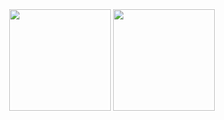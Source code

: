 <!--
![Metrics](https://metrics.lecoq.io/CalciumArgon?template=classic&repositories.forks=true&base.header=0&base.activity=0&base.community=0&base.repositories=0&languages=1&base=header%2C%20activity%2C%20community%2C%20repositories%2C%20metadata&base.indepth=false&base.hireable=false&base.skip=false&languages=false&languages.limit=8&languages.threshold=0%25&languages.other=false&languages.colors=github&languages.sections=most-used&languages.indepth=false&languages.analysis.timeout=15&languages.analysis.timeout.repositories=7.5&languages.categories=markup%2C%20programming&languages.recent.categories=markup%2C%20programming&languages.recent.load=300&languages.recent.days=14&config.timezone=Asia%2FShanghai)
-->

<!--
![Ray's GitHub stats](https://github-readme-stats.vercel.app/api?username=CalciumArgon&theme=solarized-light)  |  ![](https://github-readme-stats.vercel.app/api/top-langs/?username=CalciumArgon&layout=compact&theme=solarized-light&hide_border=true&count_private=true)
:--:|:--:
-->

<div align="center">
  <img height="180em" src="https://github-readme-stats.vercel.app/api?username=CalciumArgon&show_icons=true&theme=solarized-light&include_all_commits=true&count_private=true"/>
  <img height="180em" src="https://github-readme-stats.vercel.app/api/top-langs/?username=CalciumArgon&layout=compact&langs_count=8&theme=solarized-light"/>
</div>
